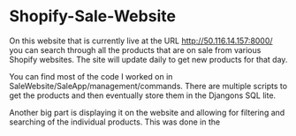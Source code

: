 # Shopify-Sale-Website
On this website that is currently live at the URL http://50.116.14.157:8000/ you can search through all the products that are on sale from various Shopify websites. The site will update daily to get new products for that day.

You can find most of the code I worked on in SaleWebsite/SaleApp/management/commands. There are multiple scripts to get the products and then eventually store them in the Djangons SQL lite.

Another big part is displaying it on the website and allowing for filtering and searching of the individual products. This was done in the 
